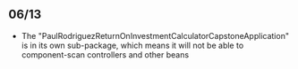## 06/13
- The "PaulRodriguezReturnOnInvestmentCalculatorCapstoneApplication" 
  is in its own sub-package, which means it will not be able to 
  component-scan controllers and other beans

